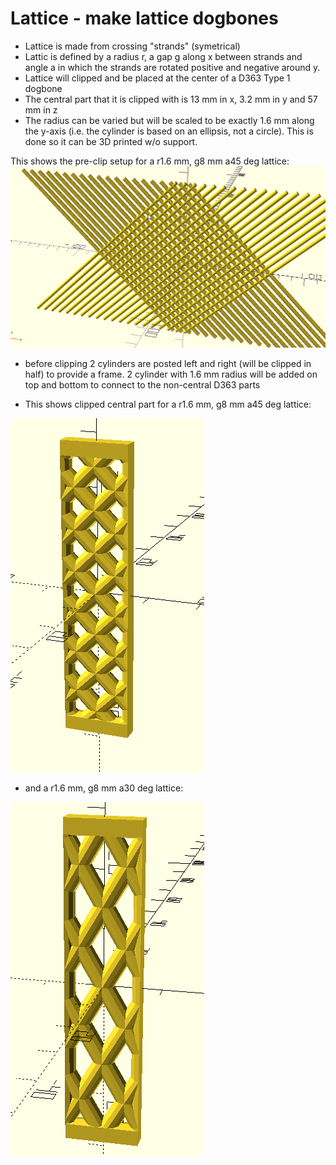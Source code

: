 # Lattice - make lattice dogbones

- Lattice is made from crossing "strands" (symetrical)
- Lattic is defined by a radius r, a gap g along x between strands and angle a in which the strands are rotated positive and negative around y.
- Lattice will clipped and be placed at the center of a D363 Type 1 dogbone
- The central part that it is clipped with is  13 mm in x, 3.2 mm in y and 57 mm in z  
- The radius can be varied but will be scaled to be exactly 1.6 mm along the y-axis (i.e. the cylinder is based on an ellipsis, not a circle). This is done so it can be 3D printed w/o support.   

This shows the pre-clip setup for a r1.6 mm, g8 mm a45 deg lattice:
![](/imgs/lattice_r1.6_g8_a45.PNG)

- before clipping 2 cylinders are posted left and right (will be clipped in half) to provide a frame. 2 cylinder with 1.6 mm radius will be added on top and bottom to connect to the non-central D363 parts

- This shows clipped central part for a r1.6 mm, g8 mm a45 deg lattice:

![](/imgs/clipped_r1.6_g8_a45.PNG)

- and a r1.6 mm, g8 mm a30 deg lattice:

![](/imgs/clipped_r1.6_g8_a30.PNG)
